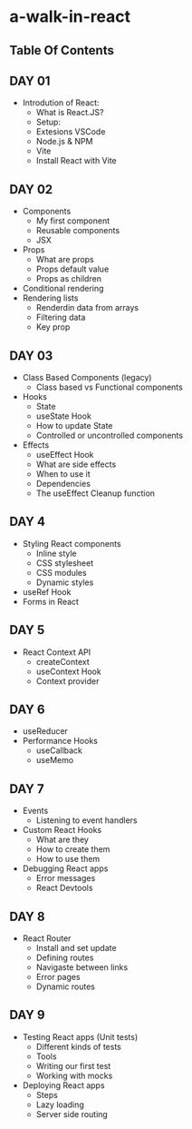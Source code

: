# a-walk-in-react

## Table Of Contents


## DAY 01
- Introdution of React:
  - What is React.JS?
  - Setup:
  - Extesions VSCode
  - Node.js & NPM
  - Vite
  - Install React with Vite
  
 ## DAY 02
  - Components
    - My first component
    - Reusable components
    - JSX
  - Props
    - What are props
    - Props default value
    - Props as children
  - Conditional rendering
  - Rendering lists
    - Renderdin data from arrays
    - Filtering data
    - Key prop

## DAY 03 
  - Class Based Components (legacy)
    - Class based vs Functional components
  - Hooks
    - State
    - useState Hook
    - How to update State
    - Controlled or uncontrolled components
  - Effects
    - useEffect Hook
    - What are side effects
    - When to use it
    - Dependencies
    - The useEffect Cleanup function

## DAY 4

  - Styling React components
    - Inline style
    - CSS stylesheet
    - CSS modules
    - Dynamic styles
  - useRef Hook
  - Forms in React

## DAY 5

  - React Context API
      - createContext
      - useContext Hook
      - Context provider       
## DAY 6

  - useReducer
  - Performance Hooks
      - useCallback
      - useMemo

## DAY 7

  - Events
      - Listening to event handlers
  - Custom React Hooks
      - What are they
      - How to create them
      - How to use them
  - Debugging React apps
      - Error messages
      - React Devtools

## DAY 8

  - React Router
      - Install and set update
      - Defining routes
      - Navigaste between links
      - Error pages
      - Dynamic routes

## DAY 9

  - Testing React apps (Unit tests)
      - Different kinds of tests
      - Tools
      - Writing our first test
      - Working with mocks
  - Deploying React apps
      - Steps
      - Lazy loading
      - Server side routing


